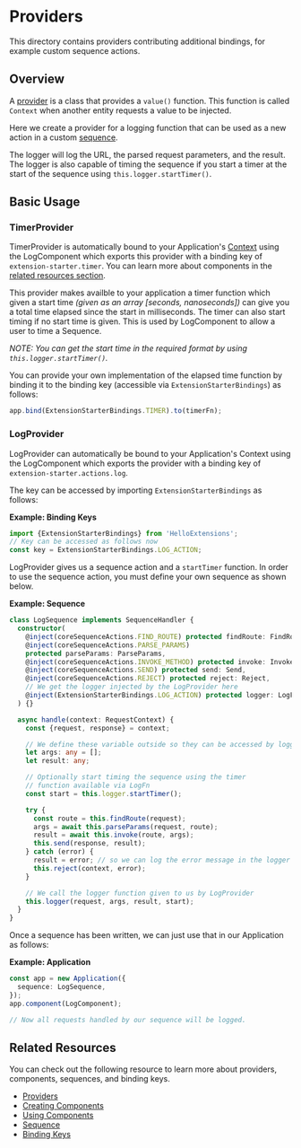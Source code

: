 # Providers

This directory contains providers contributing additional bindings, for example
custom sequence actions.

## Overview

A [provider](http://loopback.io/doc/en/lb4/Creating-components.html#providers)
is a class that provides a `value()` function. This function is called `Context`
when another entity requests a value to be injected.

Here we create a provider for a logging function that can be used as a new
action in a custom [sequence](http://loopback.io/doc/en/lb4/Sequence.html).

The logger will log the URL, the parsed request parameters, and the result. The
logger is also capable of timing the sequence if you start a timer at the start
of the sequence using `this.logger.startTimer()`.

## Basic Usage

### TimerProvider

TimerProvider is automatically bound to your Application's
[Context](http://loopback.io/doc/en/lb4/Context.html) using the LogComponent
which exports this provider with a binding key of `extension-starter.timer`. You
can learn more about components in the
[related resources section](#related-resources).

This provider makes availble to your application a timer function which given a
start time _(given as an array [seconds, nanoseconds])_ can give you a total
time elapsed since the start in milliseconds. The timer can also start timing if
no start time is given. This is used by LogComponent to allow a user to time a
Sequence.

_NOTE:_ _You can get the start time in the required format by using
`this.logger.startTimer()`._

You can provide your own implementation of the elapsed time function by binding
it to the binding key (accessible via `ExtensionStarterBindings`) as follows:

```ts
app.bind(ExtensionStarterBindings.TIMER).to(timerFn);
```

### LogProvider

LogProvider can automatically be bound to your Application's Context using the
LogComponent which exports the provider with a binding key of
`extension-starter.actions.log`.

The key can be accessed by importing `ExtensionStarterBindings` as follows:

**Example: Binding Keys**

```ts
import {ExtensionStarterBindings} from 'HelloExtensions';
// Key can be accessed as follows now
const key = ExtensionStarterBindings.LOG_ACTION;
```

LogProvider gives us a sequence action and a `startTimer` function. In order to
use the sequence action, you must define your own sequence as shown below.

**Example: Sequence**

```ts
class LogSequence implements SequenceHandler {
  constructor(
    @inject(coreSequenceActions.FIND_ROUTE) protected findRoute: FindRoute,
    @inject(coreSequenceActions.PARSE_PARAMS)
    protected parseParams: ParseParams,
    @inject(coreSequenceActions.INVOKE_METHOD) protected invoke: InvokeMethod,
    @inject(coreSequenceActions.SEND) protected send: Send,
    @inject(coreSequenceActions.REJECT) protected reject: Reject,
    // We get the logger injected by the LogProvider here
    @inject(ExtensionStarterBindings.LOG_ACTION) protected logger: LogFn,
  ) {}

  async handle(context: RequestContext) {
    const {request, response} = context;

    // We define these variable outside so they can be accessed by logger.
    let args: any = [];
    let result: any;

    // Optionally start timing the sequence using the timer
    // function available via LogFn
    const start = this.logger.startTimer();

    try {
      const route = this.findRoute(request);
      args = await this.parseParams(request, route);
      result = await this.invoke(route, args);
      this.send(response, result);
    } catch (error) {
      result = error; // so we can log the error message in the logger
      this.reject(context, error);
    }

    // We call the logger function given to us by LogProvider
    this.logger(request, args, result, start);
  }
}
```

Once a sequence has been written, we can just use that in our Application as
follows:

**Example: Application**

```ts
const app = new Application({
  sequence: LogSequence,
});
app.component(LogComponent);

// Now all requests handled by our sequence will be logged.
```

## Related Resources

You can check out the following resource to learn more about providers,
components, sequences, and binding keys.

- [Providers](http://loopback.io/doc/en/lb4/Creating-components.html#providers)
- [Creating Components](http://loopback.io/doc/en/lb4/Creating-components.html)
- [Using Components](http://loopback.io/doc/en/lb4/Components.html)
- [Sequence](http://loopback.io/doc/en/lb4/Sequence.html)
- [Binding Keys](http://loopback.io/doc/en/lb4/Decorators.html)
